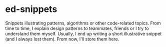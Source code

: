 # ed-snippets
Snippets illustrating patterns, algorithms or other code-related topics. From time to time, I explain design patterns to teammates, friends or I try to understand them myself. Usually, I end up writing a short illustrative snippet (and I always lost them). From now, I'll store them here. 
